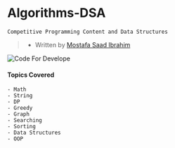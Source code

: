 # Algorithms-DSA

`Competitive Programming Content and Data Structures`
>  - Written by [Mostafa Saad Ibrahim](https://github.com/mostafa-saad)

![Code For Develope](https://www.elegantthemes.com/blog/wp-content/uploads/2020/02/000-Online-Code-Editors.png)

#### Topics Covered

```
- Math
- String
- DP
- Greedy
- Graph
- Searching
- Sorting
- Data Structures
- OOP
```
